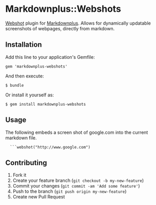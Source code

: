 # Markdownplus::Webshots

[Webshot](https://github.com/vitalie/webshot) plugin for [Markdownplus](https://github.com/cpetersen/markdownplus). Allows for dynamically updatable screenshots of webpages, directly from markdown.

## Installation

Add this line to your application's Gemfile:

    gem 'markdownplus-webshots'

And then execute:

    $ bundle

Or install it yourself as:

    $ gem install markdownplus-webshots

## Usage

The following embeds a screen shot of google.com into the current markdown file.

```
  ```webshot("http://www.google.com")
```

## Contributing

1. Fork it
2. Create your feature branch (`git checkout -b my-new-feature`)
3. Commit your changes (`git commit -am 'Add some feature'`)
4. Push to the branch (`git push origin my-new-feature`)
5. Create new Pull Request
